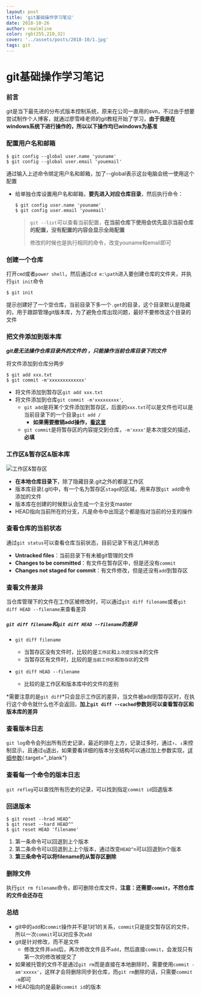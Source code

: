 ```yaml
---
layout: post
title: 'git基础操作学习笔记'
date: 2018-10-26
author: realmline
color: rgb(255,210,32)
cover: '../assets/posts/2018-10/1.jpg'
tags: git
---
```


# git基础操作学习笔记

### 前言

git是当下最先进的分布式版本控制系统，原来在公司一直用的svn，不过由于想要尝试制作个人博客，就通过廖雪峰老师的git教程开始了学习，**由于我是在windows系统下进行操作的，所以以下操作均已windows为基准**

### 配置用户名和邮箱

```
$ git config --global user.name 'youname'
$ git config --global user.email 'youemail'
```

通过输入上述命令绑定用户名和邮箱，加了--global表示这台电脑会统一使用这个配置

- 给单独仓库设置用户名和邮箱，**要先进入对应仓库目录**，然后执行命令：

  ```
  $ git config user.name 'youname'
  $ git config user.email 'youemail'
  ```

  > `git --list`可以查看当前配置，**在当前仓库下使用会优先显示当前仓库的配置，没有配置的内容会显示全局配置**
  >
  > 修改的时候也是执行相同的命令，改变youname和email即可

### 创建一个仓库

打开`cmd`或者`power shell`，然后通过`cd e:\path`进入要创建仓库的文件夹，并执行`git init`命令

```
$ git init
```

提示创建好了一个空仓库，当前目录下多一个`.get`的目录，这个目录默认是隐藏的，用于跟踪管理git版本库，为了避免仓库出现问题，最好不要修改这个目录的文件

### 把文件添加到版本库

***git是无法操作仓库目录外的文件的 ，只能操作当前仓库目录下的文件***

将文件添加到仓库分两步

```
$ git add xxx.txt
$ git commit -m'xxxxxxxxxxxxx'
```

- 将文件添加到暂存区`git add xxx.txt`
- 将文件添加到仓库`git commit -m'xxxxxxxxx'`,
  - `git add`是将某个文件添加到暂存区，后面的`xxx.txt`可以是文件也可以是当前目录下的一个目录`git add /`
    - **如果需要撤销add操作，[看这里](#1)**
  - `git commit`是将暂存区的内容提交到仓库，`-m'xxxx'`是本次提交的描述，**必填**

### 工作区&暂存区&版本库

![工作区&暂存区](../../../assets/posts/2018-10/2.jpg)
- **在本地仓库目录下**，除了隐藏目录.git之外的都是工作区
- 版本库目录(.git)中，有一个名为暂存区`stage`的区域，用来存放`git add`命令添加的文件
- 版本库在创建的时候默认会生成一个主分支master
- HEAD指向当前所在的分支，凡是命令中出现这个都是指对当前的分支的操作

### 查看仓库的当前状态

通过`git status`可以查看仓库当前状态，目前记录下有这几种状态

- **Untracked files**：当前目录下有未被git管理的文件
- **Changes to be committed**：有文件在暂存区中，但是还没有`commit`
- **Changes not staged for commit**：有文件修改，但是还没有`add`到暂存区

### 查看文件差异

当仓库管理下的文件在工作区被修改时，可以通过`git diff filename`或者`git diff HEAD --filename`来查看差异

##### `git diff filename`和`git diff HEAD --filename`的差异

- `git diff filename`
  - 当暂存区没有文件时，比较的是`工作区`和`上次提交版本`的文件
  - 当暂存区有文件时，比较的是`当前工作区`和`暂存区`的文件

- `git diff HEAD --filename`
  - 比较的是工作区和版本库中的文件的差别

*需要注意的是`git diff`*只会显示工作区的差异，当文件被add到暂存区时，在执行这个命令就什么也不会返回，**加上`git diff --cached`参数则可以查看暂存区和版本库的差异**

### 查看版本日志

`git log`命令会列出所有历史记录，最近的排在上方，记录过多时，通过`↑`、`↓`来控制显示，且通过`q`退出，如果要看详细的版本分支结构可以通过加上参数实现，[详细参数](https://git-scm.com/docs/git-log){:target="_blank"}

### 查看每一个命令的版本日志

`git reflog`可以查找所有历史的记录，可以找到指定`commit id`回退版本

### <span id="1">回退版本</span>

```
$ git reset --hrad HEAD^
$ git reset --hard HEAD^^
$ git reset HEAD 'filename'
```

1. 第一条命令可以回退到上个版本
2. 第二条命令可以回退到上上个版本，通过改变`HEAD^n`可以回退到n个版本
3. **第三条命令可以将filename的从暂存区删除**

### 删除文件

执行`git rm filename`命令，即可删除仓库文件，**注意：还需要`commit`，不然仓库的文件会还存在**

### 总结

- git中的`add`和`commit`操作并不是1对1的关系，`commit`只是提交暂存区的文件，所以一次`commit`可以对应多次`add`
- git是针对修改，而不是文件
  - 修改文件并`add`后，再次修改文件且不`add`，然后直接`commit`，会发现只有第一次的修改被提交了
- 如果被托管的文件不是通过`git rm`而是直接在本地删除时，需要使用`commit -am'xxxxx'`，这样才会将删除同步到仓库，而`git rm`删除的话，只需要`commit -m`即可
- HEAD指向的是最新`commit id`的版本

